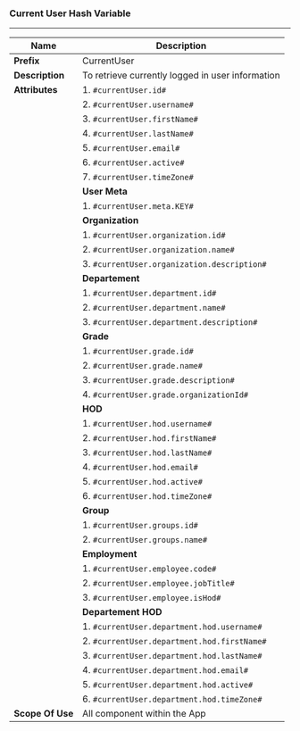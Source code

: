### Current User Hash Variable 


---
| Name | Description |
| --- | --- |
| **Prefix** | CurrentUser|
| **Description** | To retrieve currently logged in user information |
| **Attributes** | 1. `#currentUser.id#` |
| | 2. `#currentUser.username#` |
| | 3. `#currentUser.firstName#` |
| | 4. `#currentUser.lastName#` |
| | 5. `#currentUser.email#` |
| | 6. `#currentUser.active#` |
| | 7. `#currentUser.timeZone#` |
| | **User Meta**|
| | 1. `#currentUser.meta.KEY#` |
| | **Organization** |
| | 1. `#currentUser.organization.id#` |
| | 2. `#currentUser.organization.name#` |
| | 3. `#currentUser.organization.description#` |
| | **Departement** |
| | 1. `#currentUser.department.id#` |
| | 2. `#currentUser.department.name#` |
| | 3. `#currentUser.department.description#` |
| |  **Grade**|
| | 1. `#currentUser.grade.id#` |
| | 2. `#currentUser.grade.name#` |
| | 3. `#currentUser.grade.description#` |
| | 4. `#currentUser.grade.organizationId#` |
| | **HOD**|
| | 1. `#currentUser.hod.username#` |
| | 2. `#currentUser.hod.firstName#` |
| | 3. `#currentUser.hod.lastName#` |
| | 4. `#currentUser.hod.email#` |
| | 5. `#currentUser.hod.active#` |
| | 6. `#currentUser.hod.timeZone#` |
| | **Group**|
| | 1. `#currentUser.groups.id#` |
| | 2. `#currentUser.groups.name#` |
| | **Employment**|
| | 1. `#currentUser.employee.code#` |
| | 2. `#currentUser.employee.jobTitle#` |
| | 3. `#currentUser.employee.isHod#` |
| | **Departement HOD**|
| | 1. `#currentUser.department.hod.username#` |
| | 2. `#currentUser.department.hod.firstName#` |
| | 3. `#currentUser.department.hod.lastName#` |
| | 4. `#currentUser.department.hod.email#` |
| | 5. `#currentUser.department.hod.active#` |
| | 6. `#currentUser.department.hod.timeZone#` |
| **Scope Of Use** | All component within the App|
